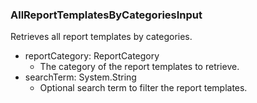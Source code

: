 ### AllReportTemplatesByCategoriesInput
Retrieves all report templates by categories.

- reportCategory: ReportCategory
  - The category of the report templates to retrieve.
- searchTerm: System.String
  - Optional search term to filter the report templates.
